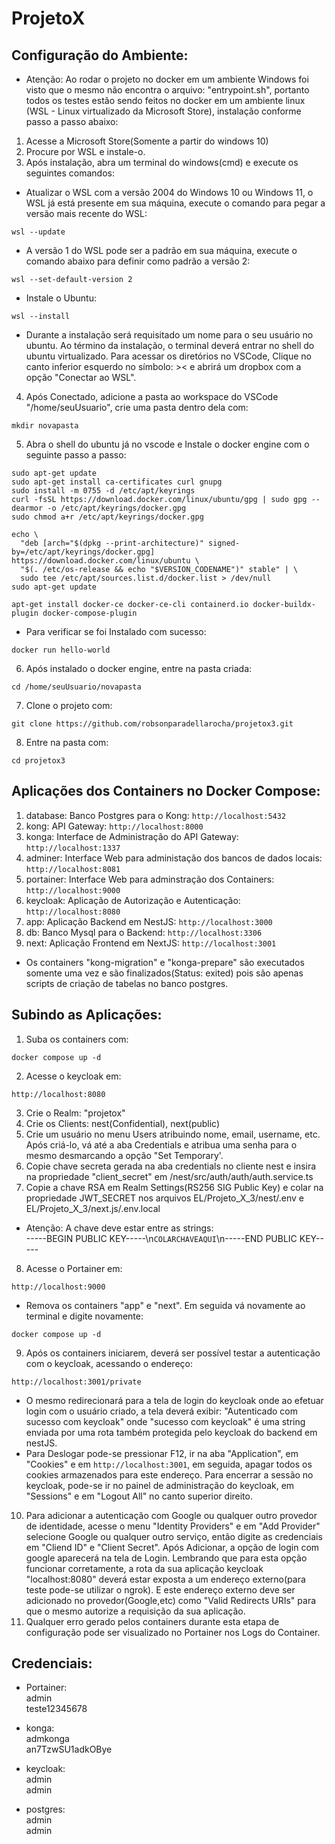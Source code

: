 # ProjetoX

## Configuração do Ambiente:

* Atenção: Ao rodar o projeto no docker em um ambiente Windows foi visto que o mesmo não encontra o arquivo: "entrypoint.sh", portanto todos os testes estão sendo feitos no docker em um ambiente linux (WSL - Linux virtualizado da Microsoft Store), instalação conforme passo a passo abaixo:

1. Acesse a Microsoft Store(Somente a partir do windows 10)
2. Procure por WSL e instale-o.
3. Após instalação, abra um terminal do windows(cmd) e execute os seguintes comandos:
* Atualizar o WSL com a versão 2004 do Windows 10 ou Windows 11, o WSL já está presente em sua máquina, execute o comando para pegar a versão mais recente do WSL:
```
wsl --update
```
* A versão 1 do WSL pode ser a padrão em sua máquina, execute o comando abaixo para definir como padrão a versão 2:
```
wsl --set-default-version 2
```
* Instale o Ubuntu:
```
wsl --install
```
* Durante a instalação será requisitado um nome para o seu usuário no ubuntu. Ao término da instalação, o terminal deverá entrar no shell do ubuntu virtualizado.
Para acessar os diretórios no VSCode, Clique no canto inferior esquerdo no símbolo: >< e abrirá um dropbox com a opção "Conectar ao WSL".<br>
4. Após Conectado, adicione a pasta ao workspace do VSCode "/home/seuUsuario", crie uma pasta dentro dela com: 
```
mkdir novapasta
```
5. Abra o shell do ubuntu já no vscode e Instale o docker engine com o seguinte passo a passo:
```
sudo apt-get update
sudo apt-get install ca-certificates curl gnupg
sudo install -m 0755 -d /etc/apt/keyrings
curl -fsSL https://download.docker.com/linux/ubuntu/gpg | sudo gpg --dearmor -o /etc/apt/keyrings/docker.gpg
sudo chmod a+r /etc/apt/keyrings/docker.gpg
```
```
echo \
  "deb [arch="$(dpkg --print-architecture)" signed-by=/etc/apt/keyrings/docker.gpg] https://download.docker.com/linux/ubuntu \
  "$(. /etc/os-release && echo "$VERSION_CODENAME")" stable" | \
  sudo tee /etc/apt/sources.list.d/docker.list > /dev/null
sudo apt-get update
```
```
apt-get install docker-ce docker-ce-cli containerd.io docker-buildx-plugin docker-compose-plugin
```
* Para verificar se foi Instalado com sucesso:
```
docker run hello-world
```
6. Após instalado o docker engine, entre na pasta criada: 
```
cd /home/seuUsuario/novapasta
```
7. Clone o projeto com: 
```
git clone https://github.com/robsonparadellarocha/projetox3.git
```
8. Entre na pasta com:  
```
cd projetox3
```

## Aplicações dos Containers no Docker Compose:
1. database: Banco Postgres para o Kong: ```http://localhost:5432```
2. kong: API Gateway: ```http://localhost:8000```
3. konga: Interface de Administração do API Gateway: ```http://localhost:1337```
4. adminer: Interface Web para administação dos bancos de dados locais: ```http://localhost:8081```
5. portainer: Interface Web para adminstração dos Containers: ```http://localhost:9000```
6. keycloak: Aplicação de Autorização e Autenticação: ```http://localhost:8080```
7. app: Aplicação Backend em NestJS: ```http://localhost:3000```
8. db: Banco Mysql para o Backend: ```http://localhost:3306```
9. next: Aplicação Frontend em NextJS: ```http://localhost:3001```
* Os containers "kong-migration" e "konga-prepare" são executados somente uma vez e são finalizados(Status: exited) pois são apenas scripts de criação de tabelas no banco postgres.

## Subindo as Aplicações:
1. Suba os containers com: 
```
docker compose up -d
```
2. Acesse o keycloak em: 
```
http://localhost:8080
```
3. Crie o Realm: "projetox"
4. Crie os Clients: nest(Confidential), next(public)
5. Crie um usuário no menu Users atribuindo nome, email, username, etc. Após criá-lo, vá até a aba Credentials e atribua uma senha para o mesmo desmarcando a opção "Set Temporary'.
6. Copie chave secreta gerada na aba credentials no cliente nest e insira na propriedade "client_secret" em /nest/src/auth/auth/auth.service.ts
7. Copie a chave RSA em Realm Settings(RS256 SIG Public Key) e colar na propriedade JWT_SECRET nos arquivos EL/Projeto_X_3/nest/.env e EL/Projeto_X_3/next.js/.env.local <br>
* Atenção: A chave deve estar entre as strings:<br>
-----BEGIN PUBLIC KEY-----\n```COLARCHAVEAQUI```\n-----END PUBLIC KEY-----
8. Acesse o Portainer em: 
```
http://localhost:9000
```
* Remova os containers "app" e "next". Em seguida vá novamente ao terminal e digite novamente: 
```
docker compose up -d
```
9. Após os containers iniciarem, deverá ser possível testar a autenticação com o keycloak, acessando o endereço: 
```
http://localhost:3001/private
```
* O mesmo redirecionará para a tela de login do keycloak onde ao efetuar login com o usuário criado, a tela deverá exibir: "Autenticado com sucesso com keycloak" onde "sucesso com keycloak" é uma string enviada por uma rota também protegida pelo keycloak do backend em nestJS.
* Para Deslogar pode-se pressionar F12, ir na aba "Application", em "Cookies" e em ```http://localhost:3001```, em seguida, apagar todos os cookies armazenados para este endereço. Para encerrar a sessão no keycloak, pode-se ir no painel de administração do keycloak, em "Sessions" e em "Logout All" no canto superior direito.
10. Para adicionar a autenticação com Google ou qualquer outro provedor de identidade, acesse o menu "Identity Providers" e em "Add Provider" selecione Google ou qualquer outro serviço, então digite as credenciais em "Cliend ID" e "Client Secret". Após Adicionar, a opção de login com google aparecerá na tela de Login. Lembrando que para esta opção funcionar corretamente, a rota da sua aplicação keycloak "localhost:8080" deverá estar exposta a um endereço externo(para teste pode-se utilizar o ngrok). E este endereço externo deve ser adicionado no provedor(Google,etc) como "Valid Redirects URIs" para que o mesmo autorize a requisição da sua aplicação.
11. Qualquer erro gerado pelos containers durante esta etapa de configuração pode ser visualizado no Portainer nos Logs do Container.

## Credenciais: 

* Portainer:<br>
admin <br>
teste12345678 <br>

* konga:<br>
admkonga <br>
an7TzwSU1adkOBye <br>

* keycloak:<br>
admin <br>
admin <br>

* postgres:<br>
admin <br>
admin <br>
